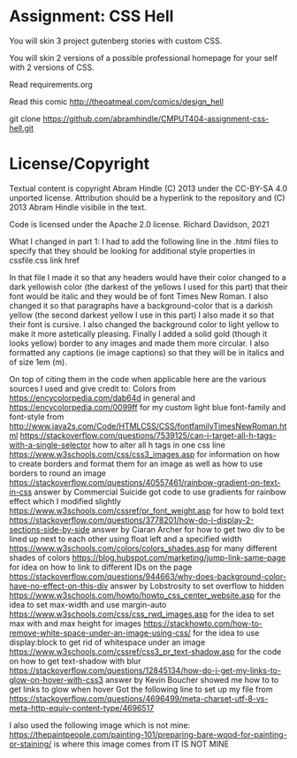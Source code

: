 Assignment: CSS Hell
====================

You will skin 3 project gutenberg stories with custom CSS.

You will skin 2 versions of a possible professional homepage for your
self with 2 versions of CSS.

Read requirements.org

Read this comic http://theoatmeal.com/comics/design_hell

git clone https://github.com/abramhindle/CMPUT404-assignment-css-hell.git

License/Copyright
=================

Textual content is copyright Abram Hindle (C) 2013 under the CC-BY-SA
4.0 unported license. Attribution should be a hyperlink to the
repository and (C) 2013 Abram Hindle visibile in the text.

Code is licensed under the Apache 2.0 license.
Richard Davidson, 2021

What I changed in part 1: I had to add the following line in the .html files to specify that they should be looking for additional style properties in cssfile.css link href

<link href="cssfile.css" rel="stylesheet">

In that file I made it so that any headers would have their color changed to a dark yellowish color (the darkest of the yellows I used for this part)
that their font would be italic and they would be of font Times New Roman. I also changed it so that paragraphs have a background-color that is a darkish yellow (the second darkest yellow I use in this part) I also made it so that their font is cursive. I also changed the background color to light yellow to make it more astetically pleasing.
Finally I added a solid gold (though it looks yellow) border to any images and made them more circular. I also formatted any captions (ie image captions) so that they will be in italics and of size 1em (m).

On top of citing them in the code when applicable here are the various sources I used and give credit to:
Colors from https://encycolorpedia.com/dab64d in general and https://encycolorpedia.com/0099ff for my custom light blue
font-family and font-style from http://www.java2s.com/Code/HTMLCSS/CSS/fontfamilyTimesNewRoman.html
https://stackoverflow.com/questions/7539125/can-i-target-all-h-tags-with-a-single-selector how to alter all h tags in one css line
https://www.w3schools.com/css/css3_images.asp for information on how to create borders and format them for an image as well as how to use borders to round an image
https://stackoverflow.com/questions/40557461/rainbow-gradient-on-text-in-css answer by Commercial Suicide got code to use gradients for rainbow effect which I modified slightly
https://www.w3schools.com/cssref/pr_font_weight.asp for how to bold text
https://stackoverflow.com/questions/3778201/how-do-i-display-2-sections-side-by-side answer by Ciaran Archer for how to get two div to be lined up next to each other 
using float left and a specified width   
https://www.w3schools.com/colors/colors_shades.asp for many different shades of colors
https://blog.hubspot.com/marketing/jump-link-same-page for idea on how to link to different IDs on the page
https://stackoverflow.com/questions/944663/why-does-background-color-have-no-effect-on-this-div answer by Lobstrosity to set overflow to hidden
https://www.w3schools.com/howto/howto_css_center_website.asp for the idea to set max-width and use margin-auto
https://www.w3schools.com/css/css_rwd_images.asp for the idea to set max with and max height for images
https://stackhowto.com/how-to-remove-white-space-under-an-image-using-css/ for the idea to use display:block to get rid of whitespace under an image
https://www.w3schools.com/cssref/css3_pr_text-shadow.asp for the code on how to get text-shadow with blur
https://stackoverflow.com/questions/12845134/how-do-i-get-my-links-to-glow-on-hover-with-css3 answer by Kevin Boucher showed me how to to get links to glow when hover
Got the following line to set up my file from https://stackoverflow.com/questions/4696499/meta-charset-utf-8-vs-meta-http-equiv-content-type/4696517

I also used the following image which is not mine:
https://thepaintpeople.com/painting-101/preparing-bare-wood-for-painting-or-staining/ is where this image comes from IT IS NOT MINE
